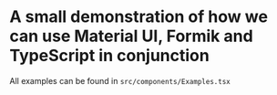 # A small demonstration of how we can use Material UI, Formik and TypeScript in conjunction

All examples can be found in `src/components/Examples.tsx`

